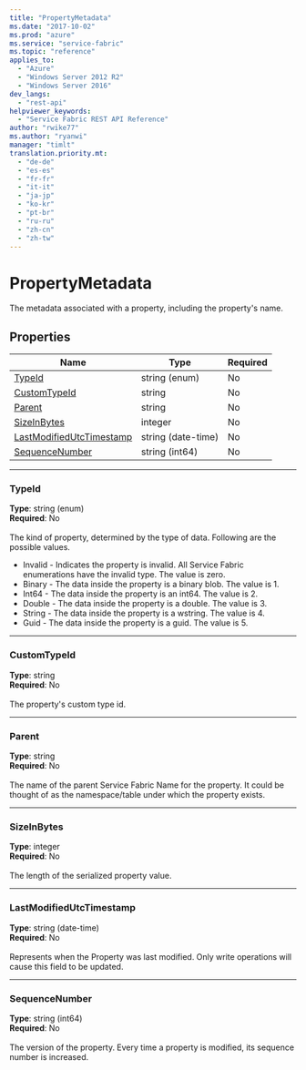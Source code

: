 ```yaml
---
title: "PropertyMetadata"
ms.date: "2017-10-02"
ms.prod: "azure"
ms.service: "service-fabric"
ms.topic: "reference"
applies_to: 
  - "Azure"
  - "Windows Server 2012 R2"
  - "Windows Server 2016"
dev_langs: 
  - "rest-api"
helpviewer_keywords: 
  - "Service Fabric REST API Reference"
author: "rwike77"
ms.author: "ryanwi"
manager: "timlt"
translation.priority.mt: 
  - "de-de"
  - "es-es"
  - "fr-fr"
  - "it-it"
  - "ja-jp"
  - "ko-kr"
  - "pt-br"
  - "ru-ru"
  - "zh-cn"
  - "zh-tw"
---
```

# PropertyMetadata

The metadata associated with a property, including the property's name.

## Properties
| Name | Type | Required |
| --- | --- | --- |
| [TypeId](#typeid) | string (enum) | No |
| [CustomTypeId](#customtypeid) | string | No |
| [Parent](#parent) | string | No |
| [SizeInBytes](#sizeinbytes) | integer | No |
| [LastModifiedUtcTimestamp](#lastmodifiedutctimestamp) | string (date-time) | No |
| [SequenceNumber](#sequencenumber) | string (int64) | No |

____
### TypeId
__Type__: string (enum) <br/>
__Required__: No<br/>
<br/>
The kind of property, determined by the type of data. Following are the possible values.

- Invalid - Indicates the property is invalid. All Service Fabric enumerations have the invalid type. The value is zero.
- Binary - The data inside the property is a binary blob. The value is 1.
- Int64 - The data inside the property is an int64. The value is 2.
- Double - The data inside the property is a double. The value is 3.
- String - The data inside the property is a wstring. The value is 4.
- Guid - The data inside the property is a guid. The value is 5.


____
### CustomTypeId
__Type__: string <br/>
__Required__: No<br/>
<br/>
The property's custom type id.

____
### Parent
__Type__: string <br/>
__Required__: No<br/>
<br/>
The name of the parent Service Fabric Name for the property. It could be thought of as the namespace/table under which the property exists.

____
### SizeInBytes
__Type__: integer <br/>
__Required__: No<br/>
<br/>
The length of the serialized property value.

____
### LastModifiedUtcTimestamp
__Type__: string (date-time) <br/>
__Required__: No<br/>
<br/>
Represents when the Property was last modified. Only write operations will cause this field to be updated.

____
### SequenceNumber
__Type__: string (int64) <br/>
__Required__: No<br/>
<br/>
The version of the property. Every time a property is modified, its sequence number is increased.
